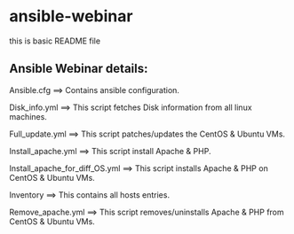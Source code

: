 # ansible-webinar

this is basic README file

Ansible Webinar details:
-------------------------
Ansible.cfg ==> Contains ansible configuration.

Disk_info.yml ==> This script fetches Disk information from all linux machines.

Full_update.yml ==> This script patches/updates the CentOS & Ubuntu VMs.

Install_apache.yml ==> This script install Apache & PHP.

Install_apache_for_diff_OS.yml ==> This script installs Apache & PHP on CentOS & Ubuntu VMs.

Inventory ==> This contains all hosts entries.

Remove_apache.yml ==> This script removes/uninstalls Apache & PHP from CentOS & Ubuntu VMs.
